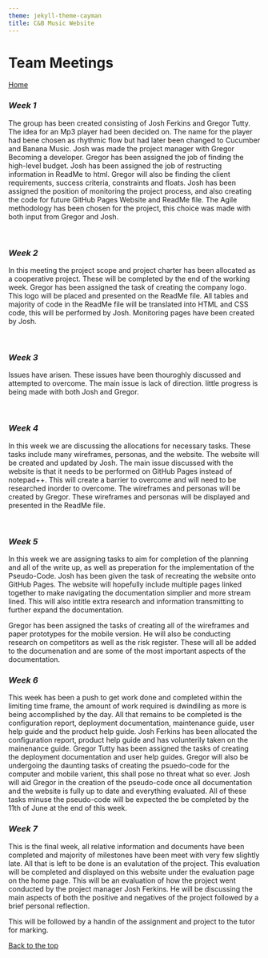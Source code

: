 ```yaml
---
theme: jekyll-theme-cayman
title: C&B Music Website
---
```


<h1>Team Meetings</h1>

<a href="https://JoshFerkins.github.io/EIT-ac-nz-ITPM5240-202051MB-c-b-torture-Website/">Home</a>
<a id="top"/>
<h3><i>Week 1</i></h3>
<p>The group has been created consisting of Josh Ferkins and Gregor Tutty. The idea for an Mp3 player had been decided on. The name for the player had bene chosen as rhythmic flow but had later been changed to Cucumber and Banana Music. Josh was made the project manager with Gregor Becoming a developer. Gregor has been assigned the job of finding the high-level budget. Josh has been assigned the job of restructing information in ReadMe to html. Gregor will also be finding the client requirements, success criteria, constraints and floats. Josh has been assigned the position of monitoring the project process, and also creating the code for future GitHub Pages Website and ReadMe file. The Agile methodology has been chosen for the project, this choice was made with both input from Gregor and Josh.</p>

  <br>
  
<h3><i>Week 2</i></h3>
<p>In this meeting the project scope and project charter has been allocated as a cooperative project. These will be completed by the end of the working week. Gregor has been assigned the task of creating the company logo. This logo will be placed and presented on the ReadMe file. All tables and majority of code in the ReadMe file will be translated into HTML and CSS code, this will be performed by Josh. Monitoring pages have been created by Josh.</p>

  <br>
  
<h3><i>Week 3</i></h3>
<p>Issues have arisen. These issues have been thouroghly discussed and attempted to overcome. The main issue is lack of direction. little progress is being made with both Josh and Gregor.</p>

  <br>
  
<h3><i>Week 4</i></h3>
<p>In this week we are discussing the allocations for necessary tasks. These tasks include many wireframes, personas, and the website. The website will be created and updated by Josh. The main issue discussed with the website is that it needs to be performed on GitHub Pages instead of notepad++. This will create a barrier to overcome and will need to be researched inorder to overcome. The wireframes and personas will be created by Gregor. These wireframes and personas will be displayed and presented in the ReadMe file.</p>

  <br>

<h3><i>Week 5</i></h3>
<p>In this week we are assigning tasks to aim for completion of the planning and all of the write up, as well as preperation for the implementation of the Pseudo-Code. Josh has been given the task of recreating the website onto GitHub Pages. The website will hopefully include multiple pages linked together to make navigating the documentation simplier and more stream lined. This will also intitle extra research and information transmitting to further expand the documentation.</p>

<p>Gregor has been assigned the tasks of creating all of the wireframes and paper prototypes for the mobile version. He will also be conducting research on competitors as well as the risk register. These will all be added to the documenation and are some of the most important aspects of the documentation.</p>

<h3><i>Week 6</i></h3>
<p>This week has been a push to get work done and completed within the limiting time frame, the amount of work required is dwindiling as more is being accomplished by the day. All that remains to be completed is the configuration report, deployment documentation, maintenance guide, user help guide and the product help guide. Josh Ferkins has been allocated the configuration report, product help guide and has volunterily taken on the mainenance guide. Gregor Tutty has been assigned the tasks of creating the deployment documentation and user help guides. Gregor will also be undergoing the daunting tasks of creating the psuedo-code for the computer and mobile varient, this shall pose no threat what so ever. Josh will aid Gregor in the creation of the pseudo-code once all documentation and the website is fully up to date and everything evaluated. All of these tasks minuse the pseudo-code will be expected the be completed by the 11th of June at the end of this week.</p>

<h3><i>Week 7</i></h3>
<p>This is the final week, all relative information and documents have been completed and majority of milestones have been meet with very few slightly late. All that is left to be done is an evalutation of the project. This evaluation will be completed and displayed on this website under the evaluation page on the home page. This will be an evaluation of how the project went conducted by the project manager Josh Ferkins. He will be discussing the main aspects of both the positive and negatives of the project followed by a brief personal reflection.</p>

<p>This will be followed by a handin of the assignment and project to the tutor for marking.</p>

<a href="#top">Back to the top</a>
